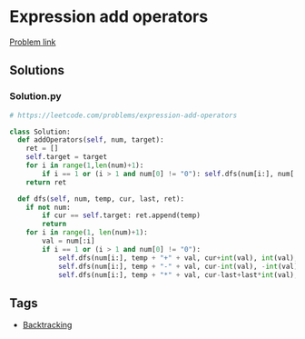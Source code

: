 # Expression add operators

[Problem link](https://leetcode.com/problems/expression-add-operators)

## Solutions


### Solution.py
```py
# https://leetcode.com/problems/expression-add-operators

class Solution:
  def addOperators(self, num, target):
    ret = []
    self.target = target
    for i in range(1,len(num)+1):
        if i == 1 or (i > 1 and num[0] != "0"): self.dfs(num[i:], num[:i], int(num[:i]), int(num[:i]), ret)
    return ret

  def dfs(self, num, temp, cur, last, ret):
    if not num:
        if cur == self.target: ret.append(temp)
        return
    for i in range(1, len(num)+1):
        val = num[:i]
        if i == 1 or (i > 1 and num[0] != "0"):
            self.dfs(num[i:], temp + "+" + val, cur+int(val), int(val), ret)
            self.dfs(num[i:], temp + "-" + val, cur-int(val), -int(val), ret)
            self.dfs(num[i:], temp + "*" + val, cur-last+last*int(val), last*int(val), ret)
```
## Tags

* [Backtracking](/README.md#Backtracking)
